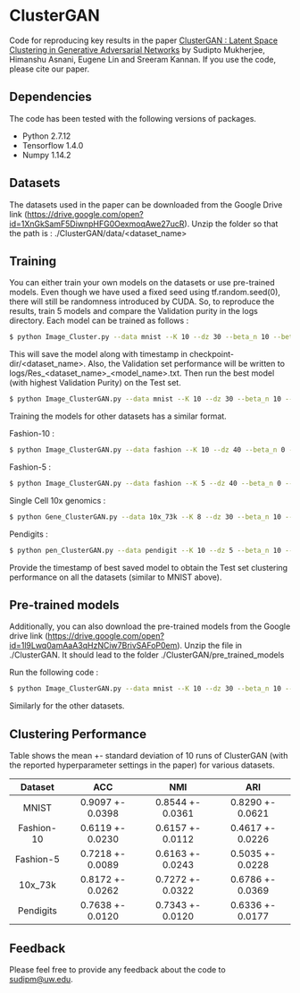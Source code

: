 # ClusterGAN

Code for reproducing key results in the paper [ClusterGAN : Latent Space Clustering in Generative Adversarial Networks](https://arxiv.org/abs/1809.03627) by Sudipto Mukherjee, Himanshu Asnani, Eugene Lin and Sreeram Kannan. If you use the code, please cite our paper.

## Dependencies 

The code has been tested with the following versions of packages.
- Python 2.7.12
- Tensorflow 1.4.0
- Numpy 1.14.2

## Datasets

The datasets used in the paper can be downloaded from the Google Drive link (https://drive.google.com/open?id=1XnGkSamF5DiwnpHFG0OexmoqAwe27ucR).
Unzip the folder so that the path is : ./ClusterGAN/data/<dataset_name>

## Training

You can either train your own models on the datasets or use pre-trained models. Even though we have used a fixed seed using tf.random.seed(0), there will still be randomness introduced by CUDA. So, to reproduce the results, train 5 models and compare the Validation purity in the logs directory. Each model can be trained as follows :

```bash
$ python Image_Cluster.py --data mnist --K 10 --dz 30 --beta_n 10 --beta_c 10 --train True 
```

This will save the model along with timestamp in checkpoint-dir/<dataset_name>. Also, the Validation set performance will be written to logs/Res_<dataset_name>_<model_name>.txt. Then run the best model (with highest Validation Purity) on the Test set. 

```bash
$ python Image_ClusterGAN.py --data mnist --K 10 --dz 30 --beta_n 10 --beta_c 10 --timestamp <best_timestamp>
```

Training the models for other datasets has a similar format.

Fashion-10 : 
```bash
$ python Image_ClusterGAN.py --data fashion --K 10 --dz 40 --beta_n 0 --beta_c 10 --train True 
```

Fashion-5 : 
```bash
$ python Image_ClusterGAN.py --data fashion --K 5 --dz 40 --beta_n 0 --beta_c 10 --train True 
```

Single Cell 10x genomics : 
```bash
$ python Gene_ClusterGAN.py --data 10x_73k --K 8 --dz 30 --beta_n 10 --beta_c 10 --train True 
```

Pendigits : 
```bash
$ python pen_ClusterGAN.py --data pendigit --K 10 --dz 5 --beta_n 10 --beta_c 10 --train True 
```

Provide the timestamp of best saved model to obtain the Test set clustering performance on all the datasets (similar to MNIST above).

## Pre-trained models

Additionally, you can also download the pre-trained models from the Google drive link (https://drive.google.com/open?id=1l9Lwq0amAaA3qHzNCiw7BrivSAFoP0em). Unzip the file in ./ClusterGAN. It should lead to the folder ./ClusterGAN/pre_trained_models

Run the following code : 

```bash
$ python Image_ClusterGAN.py --data mnist --K 10 --dz 30 --beta_n 10 --beta_c 10 
```

Similarly for the other datasets.

## Clustering Performance

Table shows the mean +- standard deviation of 10 runs of ClusterGAN (with the reported hyperparameter settings in the paper) for various datasets.

|    Dataset    |           ACC       |         NMI         |           ARI         |
|:-------------:|:-------------------:|:-------------------:|:---------------------:|
|      MNIST    | 0.9097 +- 0.0398 | 0.8544 +- 0.0361 | 0.8290 +- 0.0621   |
|   Fashion-10  | 0.6119 +- 0.0230 | 0.6157 +- 0.0112 | 0.4617 +- 0.0226   |
|   Fashion-5   | 0.7218 +- 0.0089 | 0.6163 +- 0.0243 | 0.5035 +- 0.0228   |
|    10x_73k    | 0.8172 +- 0.0262 | 0.7272 +- 0.0322 | 0.6786 +- 0.0369   |
|   Pendigits   | 0.7638 +- 0.0120 | 0.7343 +- 0.0120 | 0.6336 +- 0.0177   |


## Feedback

Please feel free to provide any feedback about the code to sudipm@uw.edu.


